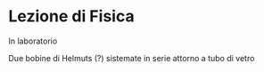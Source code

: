 # Lezione di Fisica

In laboratorio

Due bobine di Helmuts (?) sistemate in serie attorno a tubo di vetro
<!--stackedit_data:
eyJoaXN0b3J5IjpbMTc2MzM4OTQ5XX0=
-->